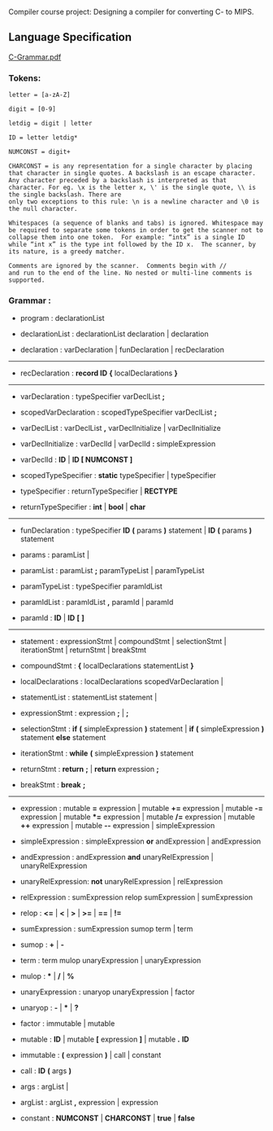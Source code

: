 Compiler course project: Designing a compiler for converting C- to MIPS.

## Language Specification

[C-Grammar.pdf](http://marvin.cs.uidaho.edu/Teaching/CS445/c-Grammar.pdf)

### Tokens:

```
letter = [a-zA-Z]

digit = [0-9]

letdig = digit | letter 

ID = letter letdig*

NUMCONST = digit+

CHARCONST = is any representation for a single character by placing that character in single quotes. A backslash is an escape character. Any character preceded by a backslash is interpreted as that character. For eg. \x is the letter x, \' is the single quote, \\ is the single backslash. There are
only two exceptions to this rule: \n is a newline character and \0 is the null character.

Whitespaces (a sequence of blanks and tabs) is ignored. Whitespace may be required to separate some tokens in order to get the scanner not to collapse them into one token.  For example: “intx” is a single ID while “int x” is the type int followed by the ID x.  The scanner, by its nature, is a greedy matcher.

Comments are ignored by the scanner.  Comments begin with //
and run to the end of the line. No nested or multi-line comments is supported.

```

### Grammar : 

* program           :   declarationList

* declarationList   :   declarationList declaration
                    |   declaration

* declaration       :   varDeclaration
                    |   funDeclaration
                    |   recDeclaration

---------

* recDeclaration    :   **record ID** **{** localDeclarations **}**

---------

* varDeclaration    :   typeSpecifier varDeclList **;**

* scopedVarDeclaration  :   scopedTypeSpecifier varDeclList **;**

* varDeclList       :   varDeclList **,** varDeclInitialize
                    |   varDeclInitialize

* varDeclInitialize :   varDeclId
                    |   varDeclId **:** simpleExpression

* varDeclId         :   **ID**
                    |   **ID [ NUMCONST ]**

* scopedTypeSpecifier   :   **static** typeSpecifier
                        |   typeSpecifier

* typeSpecifier     :   returnTypeSpecifier
                    |   **RECTYPE**

* returnTypeSpecifier   :   **int**
                        |   **bool**
                        |   **char**

-----

* funDeclaration    :   typeSpecifier **ID** **(** params **)** statement
                    |   **ID** **(** params **)** statement

* params            :   paramList 
                    |   

* paramList         :   paramList **;** paramTypeList
                    |   paramTypeList

* paramTypeList     :   typeSpecifier paramIdList

* paramIdList       :   paramIdList **,** paramId
                    |   paramId

* paramId           :   **ID**
                    |   **ID** **[** **]**

-----

* statement         :   expressionStmt
                    |   compoundStmt
                    |   selectionStmt
                    |   iterationStmt
                    |   returnStmt
                    |   breakStmt

* compoundStmt      :   **{** localDeclarations statementList **}**

* localDeclarations :   localDeclarations scopedVarDeclaration
                    |   

* statementList     :   statementList statement
                    |   

* expressionStmt    :   expression **;**
                    |   **;**

* selectionStmt     :   **if** **(** simpleExpression **)** statement
                    |   **if** **(** simpleExpression **)** statement **else** statement

* iterationStmt     :   **while** **(** simpleExpression **)** statement

* returnStmt        :   **return** **;** 
                    |   **return** expression **;**

* breakStmt         :   **break** **;**


-----

* expression        :   mutable __=__ expression
                    |   mutable __+=__ expression
                    |   mutable __-=__ expression
                    |   mutable __*=__ expression
                    |   mutable __/=__ expression
                    |   mutable __++__ expression
                    |   mutable __--__ expression
                    |   simpleExpression

* simpleExpression  :   simpleExpression **or** andExpression 
                    |   andExpression

* andExpression     :   andExpression **and** unaryRelExpression
                    |   unaryRelExpression

* unaryRelExpression:   **not** unaryRelExpression 
                    |   relExpression

* relExpression     :   sumExpression relop sumExpression
                    |   sumExpression

* relop             :   **<=**
                    |   **<**
                    |   **>**
                    |   **>=**
                    |   **==**
                    |   **!=**

* sumExpression     :   sumExpression sumop term
                    |   term

* sumop             :   **+**
                    |   **-**

* term              :   term mulop unaryExpression
                    |   unaryExpression

* mulop             :   __*__
                    |   __/__
                    |   __%__

* unaryExpression   :   unaryop unaryExpression
                    |   factor

* unaryop           :   **-**
                    |   __*__
                    |   **?**

* factor            :   immutable
                    |   mutable

* mutable           :   **ID**
                    |   mutable **[** expression **]**
                    |   mutable **.** **ID**

* immutable         :   **(** expression **)** 
                    |   call
                    |   constant

* call              :   **ID** **(** args **)**

* args              :   argList
                    |

* argList           :   argList **,** expression 
                    |   expression

* constant          :   **NUMCONST**
                    |   **CHARCONST**
                    |   **true**
                    |   **false**